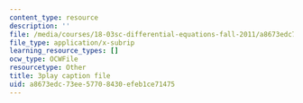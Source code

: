 ```yaml
---
content_type: resource
description: ''
file: /media/courses/18-03sc-differential-equations-fall-2011/a8673edc73ee57708430efeb1ce71475_2SuTN8rpe4I.vtt
file_type: application/x-subrip
learning_resource_types: []
ocw_type: OCWFile
resourcetype: Other
title: 3play caption file
uid: a8673edc-73ee-5770-8430-efeb1ce71475
---
```


